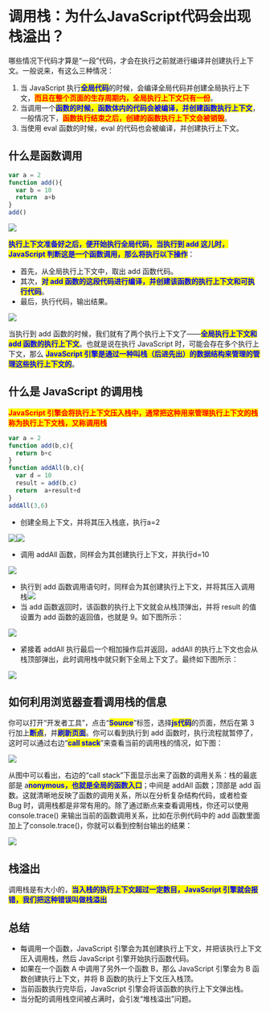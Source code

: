 # 调用栈：为什么JavaScript代码会出现栈溢出？

​哪些情况下代码才算是“一段”代码，才会在执行之前就进行编译并创建执行上下文。一般说来，有这么三种情况：

1. 当 JavaScript 执行<mark style="color:blue;">**全局代码**</mark>的时候，会编译全局代码并创建全局执行上下文，<mark style="color:red;">**而且在整个页面的生存周期内，全局执行上下文只有一份**</mark>。
2. 当调用一个<mark style="color:blue;">**函数的时候，函数体内的代码会被编译，并创建函数执行上下文**</mark>，一般情况下，<mark style="color:red;">**函数执行结束之后，创建的函数执行上下文会被销毁**</mark>。
3. 当使用 eval 函数的时候，eval 的代码也会被编译，并创建执行上下文。

## 什么是函数调用

```javascript
var a = 2
function add(){
  var b = 10
  return  a+b
}
add()
```

![](<../../.gitbook/assets/image (58).png>)

<mark style="color:blue;">**执行上下文准备好之后，便开始执行全局代码，当执行到 add 这儿时，JavaScript 判断这是一个函数调用，那么将执行以下操作**</mark>：

* 首先，从全局执行上下文中，取出 add 函数代码。
* 其次，<mark style="color:blue;">**对 add 函数的这段代码进行编译，并创建该函数的执行上下文和可执行代码**</mark>。
* 最后，执行代码，输出结果。

![](<../../.gitbook/assets/image (69).png>)

当执行到 add 函数的时候，我们就有了两个执行上下文了——<mark style="color:blue;">**全局执行上下文和 add 函数的执行上下文**</mark>。也就是说在执行 JavaScript 时，可能会存在多个执行上下文，那么 <mark style="color:blue;">**JavaScript 引擎是通过一种叫栈（后进先出）的数据结构来管理的管理这些执行上下文的**</mark>。

## 什么是 JavaScript 的调用栈

<mark style="color:red;">**JavaScript 引擎会将执行上下文压入栈中，通常把这种用来管理执行上下文的栈称为执行上下文栈，又称调用栈**</mark>

```javascript
var a = 2
function add(b,c){
  return b+c
}
function addAll(b,c){
  var d = 10
  result = add(b,c)
  return  a+result+d
}
addAll(3,6)
```

* 创建全局上下文，并将其压入栈底，执行a=2

![](<../../.gitbook/assets/image (75).png>)![](<../../.gitbook/assets/image (76).png>)

* 调用 addAll 函数，同样会为其创建执行上下文，并执行d=10

![](<../../.gitbook/assets/image (88).png>)

* 执行到 add 函数调用语句时，同样会为其创建执行上下文，并将其压入调用栈![](<../../.gitbook/assets/image (84).png>)
* 当 add 函数返回时，该函数的执行上下文就会从栈顶弹出，并将 result 的值设置为 add 函数的返回值，也就是 9。如下图所示：

![](<../../.gitbook/assets/image (66).png>)

* 紧接着 addAll 执行最后一个相加操作后并返回，addAll 的执行上下文也会从栈顶部弹出，此时调用栈中就只剩下全局上下文了。最终如下图所示：

![](<../../.gitbook/assets/image (71).png>)



## 如何利用浏览器查看调用栈的信息

你可以打开“开发者工具”，点击“<mark style="color:blue;">**Source**</mark>”标签，选择<mark style="color:blue;">**js代码**</mark>的页面，然后在第 3 行加上<mark style="color:blue;">**断点**</mark>，并<mark style="color:blue;">**刷新页面**</mark>。你可以看到执行到 add 函数时，执行流程就暂停了，这时可以通过右边“<mark style="color:blue;">**call stack**</mark>”来查看当前的调用栈的情况，如下图：

![](<../../.gitbook/assets/image (81).png>)

从图中可以看出，右边的“call stack”下面显示出来了函数的调用关系：栈的最底部是 a<mark style="color:blue;">**nonymous，也就是全局的函数入口**</mark>；中间是 addAll 函数；顶部是 add 函数。这就清晰地反映了函数的调用关系，所以在分析复杂结构代码，或者检查 Bug 时，调用栈都是非常有用的。除了通过断点来查看调用栈，你还可以使用 console.trace() 来输出当前的函数调用关系，比如在示例代码中的 add 函数里面加上了console.trace()，你就可以看到控制台输出的结果：

![](<../../.gitbook/assets/image (67).png>)

## 栈溢出

调用栈是有大小的，<mark style="color:blue;">**当入栈的执行上下文超过一定数目，JavaScript 引擎就会报错，我们把这种错误叫做栈溢出**</mark>

## 总结

* 每调用一个函数，JavaScript 引擎会为其创建执行上下文，并把该执行上下文压入调用栈，然后 JavaScript 引擎开始执行函数代码。
* 如果在一个函数 A 中调用了另外一个函数 B，那么 JavaScript 引擎会为 B 函数创建执行上下文，并将 B 函数的执行上下文压入栈顶。
* 当前函数执行完毕后，JavaScript 引擎会将该函数的执行上下文弹出栈。
* 当分配的调用栈空间被占满时，会引发“堆栈溢出”问题。

